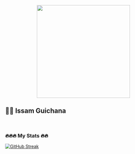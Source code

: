 <div id="header" align="center">
    <img src="https://media3.giphy.com/media/v1.Y2lkPTc5MGI3NjExY3Zwd3V0OTIxbmVtYW82MmVjdzlycWVrNWhodHY5ODk3c2JlOXpyZCZlcD12MV9pbnRlcm5hbF9naWZfYnlfaWQmY3Q9Zw/cnhpl4IeYgU7MCBdV2/giphy.gif" width="300px"/>
</div>


 ## 👨‍💻 Issam Guichana

<br />


### 🔥🔥🔥 My Stats 🔥🔥 

[![GitHub Streak](http://github-readme-streak-stats.herokuapp.com?user=issam-guichana&theme=dark&hide_border=true&date_format=M%20j%5B%2C%20Y%5D)](https://git.io/streak-stats)
